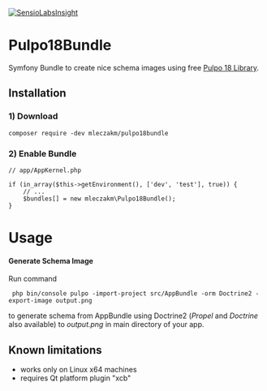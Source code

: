 [![SensioLabsInsight](https://insight.sensiolabs.com/projects/fc826819-275a-419a-a730-180324859f02/big.png)](https://insight.sensiolabs.com/projects/fc826819-275a-419a-a730-180324859f02)

# Pulpo18Bundle

Symfony Bundle to create nice schema images using free [Pulpo 18 Library](http://www.pulpo18.com/).

Installation
------------

### 1) Download 

`composer require -dev mleczakm/pulpo18bundle`


### 2) Enable Bundle

    // app/AppKernel.php
    
    if (in_array($this->getEnvironment(), ['dev', 'test'], true)) {
        // ...
        $bundles[] = new mleczakm\Pulpo18Bundle();
    }
    
Usage
=====

#### Generate Schema Image
 
 Run command
 
     php bin/console pulpo -import-project src/AppBundle -orm Doctrine2 -export-image output.png
    
 to generate schema from AppBundle using Doctrine2 (_Propel_ and _Doctrine_ also available) to *output.png* in main directory of your app.

Known limitations
------------

- works only on Linux x64 machines
- requires Qt platform plugin "xcb"
